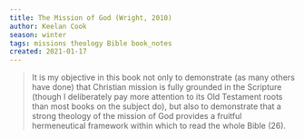 ```yaml
---
title: The Mission of God (Wright, 2010)
author: Keelan Cook
season: winter
tags: missions theology Bible book_notes
created: 2021-01-17
---
```


>It is my objective in this book not only to demonstrate (as many others have done) that Christian mission is fully grounded in the Scripture (though I deliberately pay more attention to its Old Testament roots than most books on the subject do), but also to demonstrate that a strong theology of the mission of God provides a fruitful hermeneutical framework within which to read the whole Bible (26).

